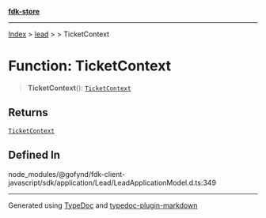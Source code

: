 [**fdk-store**](../../../README.md)
***

[Index](../../../API.md) > [lead](../../README.md) > [<internal>](../README.md) > TicketContext

# Function: TicketContext

> **TicketContext**(): [`TicketContext`](../type-aliases/type-alias.TicketContext.md)

## Returns

[`TicketContext`](../type-aliases/type-alias.TicketContext.md)

## Defined In

node\_modules/@gofynd/fdk-client-javascript/sdk/application/Lead/LeadApplicationModel.d.ts:349

***
Generated using [TypeDoc](https://typedoc.org/) and [typedoc-plugin-markdown](https://www.npmjs.com/package/typedoc-plugin-markdown)
